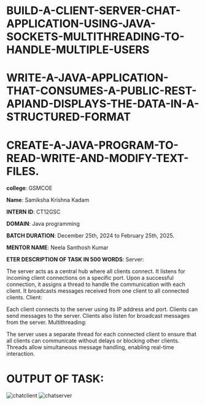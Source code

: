 # BUILD-A-CLIENT-SERVER-CHAT-APPLICATION-USING-JAVA-SOCKETS-MULTITHREADING-TO-HANDLE-MULTIPLE-USERS

# WRITE-A-JAVA-APPLICATION-THAT-CONSUMES-A-PUBLIC-REST-APIAND-DISPLAYS-THE-DATA-IN-A-STRUCTURED-FORMAT
# CREATE-A-JAVA-PROGRAM-TO-READ-WRITE-AND-MODIFY-TEXT-FILES.

**college**: GSMCOE

**Name**: Samiksha Krishna Kadam

**INTERN ID**: CT12GSC

**DOMAIN**: Java programming

**BATCH DURATION**: December 25th, 2024 to February 25th, 2025.

**MENTOR NAME**: Neela Santhosh Kumar

**ETER DESCRIPTION OF TASK IN 500 WORDS**: Server:

The server acts as a central hub where all clients connect.
It listens for incoming client connections on a specific port.
Upon a successful connection, it assigns a thread to handle the communication with each client.
It broadcasts messages received from one client to all connected clients.
Client:

Each client connects to the server using its IP address and port.
Clients can send messages to the server.
Clients also listen for broadcast messages from the server.
Multithreading:

The server uses a separate thread for each connected client to ensure that all clients can communicate without delays or blocking other clients.
Threads allow simultaneous message handling, enabling real-time interaction.

# OUTPUT OF TASK:  

![chatclient](https://github.com/user-attachments/assets/617f13a7-618b-4107-bfb3-2809540dd51f)
![chatserver](https://github.com/user-attachments/assets/472a930f-874a-4b69-8454-7cd7a793556f)

